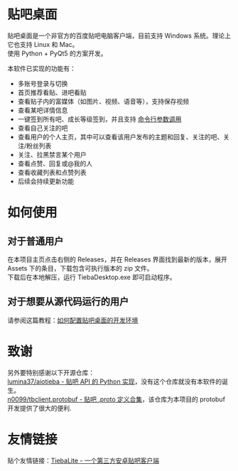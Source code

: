 # 贴吧桌面

贴吧桌面是一个非官方的百度贴吧电脑客户端，目前支持 Windows 系统。理论上它也支持 Linux 和 Mac。  
使用 Python + PyQt5 的方案开发。

本软件已实现的功能有：

* 多账号登录与切换
* 首页推荐看贴、进吧看贴
* 查看贴子内的富媒体（如图片、视频、语音等），支持保存视频
* 查看某吧详情信息
* 一键签到所有吧、成长等级签到，并且支持 [命令行参数调用](https://github.com/clb-128258/TiebaDesktop/blob/main/env_docs/command-usages.md)
* 查看自己关注的吧
* 查看用户的个人主页，其中可以查看该用户发布的主题和回复、关注的吧、关注/粉丝列表
* 关注、拉黑禁言某个用户
* 查看点赞、回复或@我的人
* 查看收藏列表和点赞列表
* 后续会持续更新功能

# 如何使用

## 对于普通用户

在本项目主页点击右侧的 Releases，并在 Releases 界面找到最新的版本，展开 Assets 下的条目，下载包含可执行版本的 zip 文件。  
下载后在本地解压，运行 TiebaDesktop.exe 即可启动程序。

## 对于想要从源代码运行的用户

请参阅这篇教程：[如何配置贴吧桌面的开发环境](https://github.com/clb-128258/TiebaDesktop/blob/main/env_docs/how-to-set-up-env.md)

# 致谢

另外要特别感谢以下开源仓库：  
[lumina37/aiotieba - 贴吧 API 的 Python 实现](https://github.com/lumina37/aiotieba)，没有这个仓库就没有本软件的诞生。  
[n0099/tbclient.protobuf - 贴吧 .proto 定义合集](https://github.com/n0099/tbclient.protobuf)，该仓库为本项目的 protobuf
开发提供了很大的便利.

# 友情链接

贴个友情链接：[TiebaLite - 一个第三方安卓贴吧客户端](https://github.com/HuanCheng65/TiebaLite)
